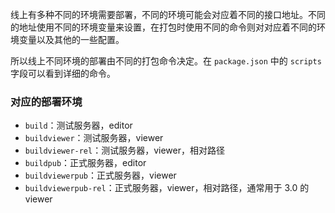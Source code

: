 线上有多种不同的环境需要部署，不同的环境可能会对应着不同的接口地址。不同的地址使用不同的环境变量来设置，在打包时使用不同的命令则对对应着不同的环境变量以及其他的一些配置。

所以线上不同环境的部署由不同的打包命令决定。在 `package.json` 中的 `scripts` 字段可以看到详细的命令。

### 对应的部署环境

- `build`：测试服务器，editor
- `buildviewer`：测试服务器，viewer
- `buildviewer-rel`：测试服务器，viewer，相对路径
- `buildpub`：正式服务器，editor
- `buildviewerpub`：正式服务器，viewer
- `buildviewerpub-rel`：正式服务器，viewer，相对路径，通常用于 3.0 的 viewer